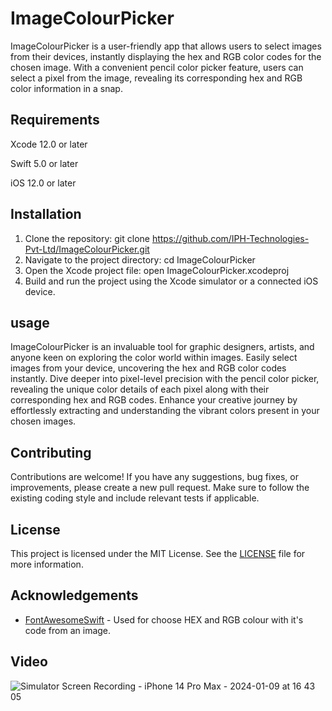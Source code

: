 # ImageColourPicker

ImageColourPicker is a user-friendly app that allows users to select images from their devices, instantly displaying the hex and RGB color codes for the chosen image. With a convenient pencil color picker feature, users can select a pixel from the image, revealing its corresponding hex and RGB color information in a snap.

## Requirements
Xcode 12.0 or later

Swift 5.0 or later

iOS 12.0 or later


## Installation

1. Clone the repository:
git clone https://github.com/IPH-Technologies-Pvt-Ltd/ImageColourPicker.git
2. Navigate to the project directory:
cd ImageColourPicker
3. Open the Xcode project file:
open ImageColourPicker.xcodeproj
4. Build and run the project using the Xcode simulator or a connected iOS device.

## usage
ImageColourPicker is an invaluable tool for graphic designers, artists, and anyone keen on exploring the color world within images. Easily select images from your device, uncovering the hex and RGB color codes instantly. Dive deeper into pixel-level precision with the pencil color picker, revealing the unique color details of each pixel along with their corresponding hex and RGB codes. Enhance your creative journey by effortlessly extracting and understanding the vibrant colors present in your chosen images.

## Contributing

Contributions are welcome! If you have any suggestions, bug fixes, or improvements, please create a new pull request. Make sure to follow the existing coding style and include relevant tests if applicable.

## License

This project is licensed under the MIT License. See the [LICENSE](LICENSE) file for more information.

## Acknowledgements

- [FontAwesomeSwift](https://github.com/thii/FontAwesome.swift) - Used for choose HEX and RGB colour with it's code from an image.

## Video

![Simulator Screen Recording - iPhone 14 Pro Max - 2024-01-09 at 16 43 05](https://github.com/IPH-Technologies-Pvt-Ltd/ImageColourPicker/assets/124868129/7c050824-8a06-4861-8e9f-aff95d9567cf)







